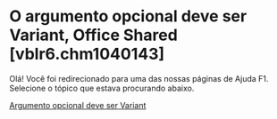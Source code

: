 
# O argumento opcional deve ser Variant, Office Shared [vblr6.chm1040143]

Olá! Você foi redirecionado para uma das nossas páginas de Ajuda F1. Selecione o tópico que estava procurando abaixo.

[Argumento opcional deve ser Variant](http://msdn.microsoft.com/library/24c249a4-f0aa-4437-fb57-9f74c748dddf%28Office.15%29.aspx)
